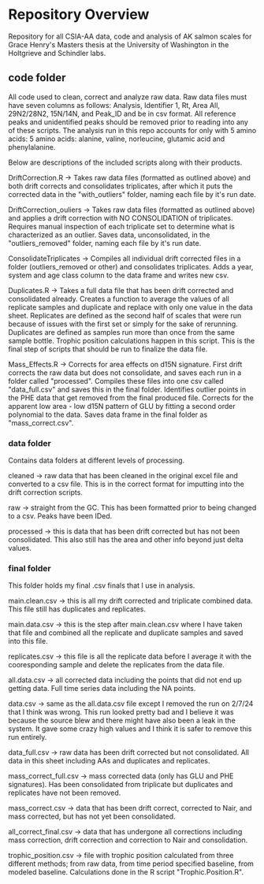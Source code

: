 # Repository Overview
Repository for all CSIA-AA data, code and analysis of AK salmon scales for Grace Henry's Masters thesis at the University of Washington in the Holtgrieve and Schindler labs. 

## code folder
All code used to clean, correct and analyze raw data. Raw data files must have seven columns as follows: Analysis, Identifier 1, Rt, Area All, 29N2/28N2, 15N/14N, and Peak_ID and be in csv format. All reference peaks and unidentified peaks should be removed prior to reading into any of these scripts. The analysis run in this repo accounts for only with 5 amino acids: 5 amino acids: alanine, valine, norleucine, glutamic acid and phenylalanine. 

Below are descriptions of the included scripts along with their products. 

DriftCorrection.R -> Takes raw data files (formatted as outlined above) and both drift corrects and consolidates triplicates, after which it puts the corrected data in the "with_outliers" folder, naming each file by it's run date. 

DriftCorrection_ouliers -> Takes raw data files (formatted as outlined above) and applies a drift correction with NO CONSOLIDATION of triplicates. Requires manual inspection of each triplicate set to determine what is characterized as an outlier. Saves data, unconsolidated, in the "outliers_removed" folder, naming each file by it's run date. 

ConsolidateTriplicates -> Compiles all individual drift corrected files in a folder (outliers_removed or other) and consolidates triplicates. Adds a year, system and age class column to the data frame and writes new csv. 

Duplicates.R -> Takes a full data file that has been drift corrected and consolidated already. Creates a function to average the values of all replicate samples and duplicate and replace with only one value in the data sheet. Replicates are defined as the second half of scales that were run because of issues with the first set or simply for the sake of rerunning. Duplicates are defined as samples run more than once from the same sample bottle. Trophic position calculations happen in this script. This is the final step of scripts that should be run to finalize the data file. 

Mass_Effects.R -> Corrects for area effects on d15N signature. First drift corrects the raw data but does not consolidate, and saves each run in a folder called "processed". Compiles these files into one csv called "data_full.csv" and saves this in the final folder. Identifies outlier points in the PHE data that get removed from the final produced file. Corrects for the apparent low area - low d15N pattern of GLU by fitting a second order polynomial to the data. Saves data frame in the final folder as "mass_correct.csv".

### data folder
Contains data folders at different levels of processing. 

cleaned -> raw data that has been cleaned in the original excel file and converted to a csv file. This is in the correct format for imputting into the drift correction scripts. 

raw -> straight from the GC. This has been formatted prior to being changed to a csv. Peaks have been IDed. 

processed -> this is data that has been drift corrected but has not been consolidated. This also still has the area and other info beyond just delta values. 


### final folder
This folder holds my final .csv finals that I use in analysis. 

main.clean.csv -> this is all my drift corrected and triplicate combined data. This file still has duplicates and replicates. 

main.data.csv -> this is the step after main.clean.csv where I have taken that file and combined all the replicate and duplicate samples and saved into this file. 

replicates.csv -> this file is all the replicate data before I average it with the cooresponding sample and delete the replicates from the data file. 

all.data.csv -> all corrected data including the points that did not end up getting data. Full time series data including the NA points. 

data.csv -> same as the all.data.csv file except I removed the run on 2/7/24 that I think was wrong. This run looked pretty bad and I believe it was because the source blew and there might have also been a leak in the system. It gave some crazy high values and I think it is safer to remove this run entirely. 

data_full.csv -> raw data has been drift corrected but not consolidated. All data in this sheet including AAs and duplicates and replicates. 

mass_correct_full.csv -> mass corrected data (only has GLU and PHE signatures). Has been consolidated from triplicate but duplicates and replicates have not been removed. 

mass_correct.csv -> data that has been drift correct, corrected to Nair, and mass corrected, but has not yet been consolidated.

all_correct_final.csv -> data that has undergone all corrections including mass correction, drift correction and correction to Nair and consolidation. 

trophic_position.csv -> file with trophic position calculated from three different methods; from raw data, from time period specified baseline, from modeled baseline. Calculations done in the R script "Trophic.Position.R".

